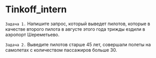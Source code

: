 # Tinkoff_intern
`Задача 1.` Напишите запрос, который выведет пилотов, которые в качестве второго пилота в
            августе этого года трижды ездили в аэропорт Шереметьево. 


`Задача 2.` Выведите пилотов старше 45 лет, совершали полеты на самолетах с количеством
            пассажиров больше 30.

